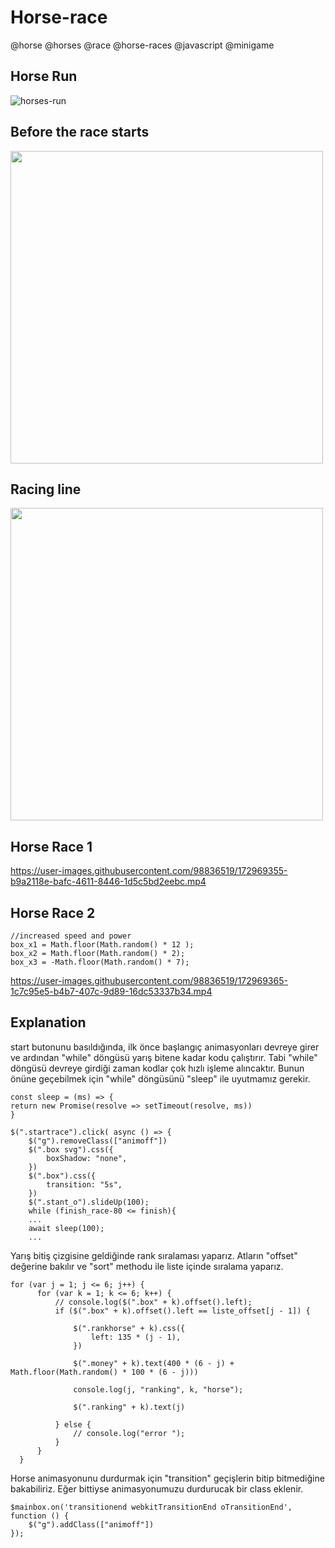 # Horse-race
@horse @horses @race @horse-races @javascript @minigame

  ## Horse Run
  ![horses-run](https://user-images.githubusercontent.com/98836519/174305081-02fa5017-f00c-4ea8-91f9-bfe9257b8741.gif)

  ## Before the race starts
  <img src = "https://user-images.githubusercontent.com/98836519/172969008-372c539e-9073-4e80-b40b-6457fcfebf5c.jpg" width=500>

  ## Racing line
  <img src = "https://user-images.githubusercontent.com/98836519/172969152-c64b7750-e29b-4d11-a116-bdf99a784bf5.jpg" width=500>

  ## Horse Race 1
  https://user-images.githubusercontent.com/98836519/172969355-b9a2118e-bafc-4611-8446-1d5c5bd2eebc.mp4

  ## Horse Race 2
    //increased speed and power
    box_x1 = Math.floor(Math.random() * 12 );
    box_x2 = Math.floor(Math.random() * 2);
    box_x3 = -Math.floor(Math.random() * 7);
        
  https://user-images.githubusercontent.com/98836519/172969365-1c7c95e5-b4b7-407c-9d89-16dc53337b34.mp4


  ## Explanation
  start butonunu basıldığında, ilk önce başlangıç animasyonları devreye girer ve ardından "while" döngüsü yarış bitene kadar kodu çalıştırır. Tabi "while" döngüsü devreye girdiği zaman kodlar çok hızlı işleme alıncaktır. Bunun önüne geçebilmek için "while" döngüsünü "sleep" ile uyutmamız gerekir.  
  
    const sleep = (ms) => {
    return new Promise(resolve => setTimeout(resolve, ms))
    }

    $(".startrace").click( async () => {
        $("g").removeClass(["animoff"])
        $(".box svg").css({
            boxShadow: "none",
        })
        $(".box").css({
            transition: "5s",
        })
        $(".stant_o").slideUp(100);
        while (finish_race-80 <= finish){
        ...
        await sleep(100);
        ...

  Yarış bitiş çizgisine geldiğinde rank sıralaması yaparız. Atların "offset" değerine bakılır ve "sort" methodu ile liste içinde sıralama yaparız.

    for (var j = 1; j <= 6; j++) {
          for (var k = 1; k <= 6; k++) {
              // console.log($(".box" + k).offset().left);
              if ($(".box" + k).offset().left == liste_offset[j - 1]) {

                  $(".rankhorse" + k).css({
                      left: 135 * (j - 1),
                  })

                  $(".money" + k).text(400 * (6 - j) + Math.floor(Math.random() * 100 * (6 - j)))

                  console.log(j, "ranking", k, "horse");

                  $(".ranking" + k).text(j)

              } else {
                  // console.log("error ");
              }
          }
      }

Horse animasyonunu durdurmak için "transition" geçişlerin bitip bitmediğine bakabiliriz. Eğer bittiyse animasyonumuzu durdurucak bir class eklenir.
    
    $mainbox.on('transitionend webkitTransitionEnd oTransitionEnd', function () {
        $("g").addClass(["animoff"])
    });
  


